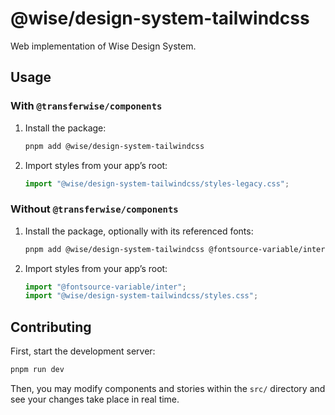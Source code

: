 # @wise/design-system-tailwindcss

Web implementation of Wise Design System.

## Usage

### With `@transferwise/components`

1. Install the package:

   ```sh
   pnpm add @wise/design-system-tailwindcss
   ```

2. Import styles from your app’s root:

   ```ts
   import "@wise/design-system-tailwindcss/styles-legacy.css";
   ```

### Without `@transferwise/components`

1. Install the package, optionally with its referenced fonts:

   ```sh
   pnpm add @wise/design-system-tailwindcss @fontsource-variable/inter
   ```

2. Import styles from your app’s root:

   ```ts
   import "@fontsource-variable/inter";
   import "@wise/design-system-tailwindcss/styles.css";
   ```

## Contributing

First, start the development server:

```sh
pnpm run dev
```

Then, you may modify components and stories within the `src/` directory and see your changes take place in real time.
